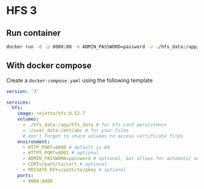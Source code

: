 # HFS 3

## Run container
```bash
docker run -d -p 8080:80 -e ADMIN_PASSWORD=password -v ./hfs_data:/app/hfs_data -v ./local_disk:/mnt/whatever rejetto/hfs:0.52.7
```

## With docker compose

Create a `docker-compose.yaml` using the following template

```yaml
version: '3'

services:
  hfs:
    image: rejetto/hfs:0.52.7
    volumes:
      - ./hfs_data:/app/hfs_data # for hfs conf persistence
      - ./user_data:/mnt/abc # for your files
      # don't forget to share volumes to access certificate files
    environment:
      - HTTP_PORT=8000 # default is 80
      - HTTPS_PORT=8001 # optional
      - ADMIN_PASSWORD=password # optional, but allows for automatic admin user creation
      - CERT=/path/to/cert # optional
      - PRIVATE_KEY=/path/to/pkey # optional
    ports:
      - 9000:8000
```
